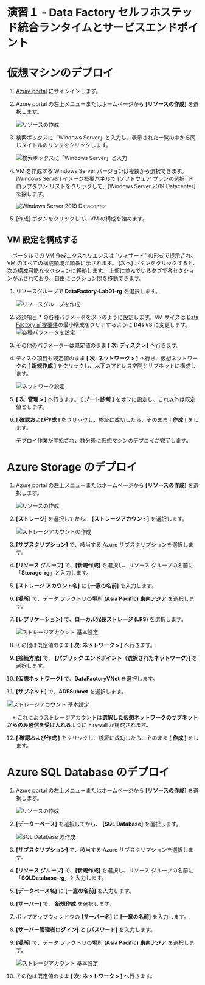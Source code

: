 # 演習１ - Data Factory セルフホステッド統合ランタイムとサービスエンドポイント

# 仮想マシンのデプロイ
1. [Azure portal](https://portal.azure.com)  にサインインします。
2. Azure portal の左上メニューまたはホームページから **\[リソースの作成]** を選択します。

   <img src="/images/hands-on-lab1-ADF-001.png" title="リソースの作成">
3. 検索ボックスに「Windows Server」と入力し、表示された一覧の中から同じタイトルのリンクをクリックします。  

   <img src="/images/hands-on-lab1-VM-001.png" title="検索ボックスに「Windows Server」と入力">
4. VM を作成する Windows Server バージョンは複数から選択できます。 \[Windows Server] イメージ概要パネルで \[ソフトウェア プランの選択] ドロップダウン リストをクリックして、\[Windows Server 2019 Datacenter] を探します。  

   <img src="/images/hands-on-lab1-VM-002.png" title="Windows Server 2019 Datacenter">
5. \[作成] ボタンをクリックして、VM の構成を始めます。

## VM 設定を構成する
 
　ポータルでの VM 作成エクスペリエンスは "ウィザード" の形式で提示され、VM のすべての構成領域が順番に示されます。 [次へ] ボタンをクリックすると、次の構成可能なセクションに移動します。 上部に並んでいるタブで各セクションが示されており、自由にセクション間を移動できます。

1. リソースグループで **DataFactory-Lab01-rg** を選択します。  

   <img src="/images/hands-on-lab1-VM-003.png" title="リソースグループを作成">
2. 必須項目 **\*** の各種パラメータを以下のように設定します。VM サイズは [Data Factory 前提要件](https://docs.microsoft.com/ja-jp/azure/data-factory/create-self-hosted-integration-runtime#prerequisites)の最小構成をクリアするように **D4s v3** に変更します。  
   <img src="/images/hands-on-lab1-VM-004.png" title="各種パラメータを設定">
3. その他のパラメーターは既定値のまま **\[ 次: ディスク > ]** へ行きます。 
4. ディスク項目も既定値のまま **\[ 次: ネットワーク > ]** へ行き、仮想ネットワークの **\[ 新規作成 ]** をクリックし、以下のアドレス空間とサブネットに構成します。

   <img src="/images/hands-on-lab1-VM-005.png" title="ネットワーク設定">
   
5. **\[ 次: 管理 > ]** へ行きます。 **\[ ブート診断 ]** をオフに設定し、これ以外は既定値とします。
 
6. **\[ 確認および作成 ]** をクリックし、検証に成功したら、そのまま **\[ 作成 ]** をします。

   デプロイ作業が開始され、数分後に仮想マシンのデプロイが完了します。

# Azure Storage のデプロイ
1. Azure portal の左上メニューまたはホームページから **\[リソースの作成]** を選択します。

   <img src="/images/hands-on-lab1-ADF-001.png" title="リソースの作成">
2. **\[ストレージ]** を選択してから、 **\[ストレージアカウント]** を選択します。

   <img src="/images/hands-on-lab1-Storage-001.png" title="ストレージアカウントの作成">
3. **\[サブスクリプション]** で、該当する Azure サブスクリプションを選択します。

4. **\[リソース グループ]** で、**\[新規作成]** を選択し、リソース グループの名前に「**Storage-rg**」と入力します。

5. **\[ストレージ アカウント名]** に **\[一意の名前]** を入力します。

6. **\[場所]** で、データ ファクトリの場所 **(Asia Pacific) 東南アジア** を選択します。

7. **\[レプリケーション]** で、**ローカル冗長ストレージ (LRS)** を選択します。

   <img src="/images/hands-on-lab1-Storage-002.png" title="ストレージアカウント 基本設定">
   
8. その他は既定値のまま **\[ 次: ネットワーク > ]** へ行きます。

9. **\[接続方法]** で、 **\[パブリック エンドポイント（選択されたネットワーク）]** を選択します。

10. **\[仮想ネットワーク]** で、**DataFactoryVNet** を選択します。

11. **\[サブネット]** で、**ADFSubnet** を選択します。

   <img src="/images/hands-on-lab1-Storage-003.png" title="ストレージアカウント 基本設定">

　※ これによりストレージアカウントは**選択した仮想ネットワークのサブネットからのみ通信を受け入れる**ように Firewall が構成されます。
 
12. **\[ 確認および作成 ]** をクリックし、検証に成功したら、そのまま **\[ 作成 ]** をします。

# Azure SQL Database のデプロイ
1. Azure portal の左上メニューまたはホームページから **\[リソースの作成]** を選択します。

   <img src="/images/hands-on-lab1-ADF-001.png" title="リソースの作成">
2. **\[データーベース]** を選択してから、 **\[SQL Database]** を選択します。

   <img src="/images/hands-on-lab1-SQLDatabase-001.png" title="SQL Database の作成">
3. **\[サブスクリプション]** で、該当する Azure サブスクリプションを選択します。

4. **\[リソース グループ]** で、**\[新規作成]** を選択し、リソース グループの名前に「**SQLDatabase-rg**」と入力します。

5. **\[データベース名]** に **\[一意の名前]** を入力します。

6. **\[サーバー]** で、 **新規作成** を選択します。

7. ポップアップウィンドウの **\[サーバー名]** に **\[一意の名前]** を入力します。

8. **\[サーバー管理者ログイン]** と **\[パスワード]** を入力します。

9. **\[場所]** で、データ ファクトリの場所 **(Asia Pacific) 東南アジア** を選択します。

   <img src="/images/hands-on-lab1-SQLDatabase-002.png" title="ストレージアカウント 基本設定"> 
10. その他は既定値のまま **\[ 次: ネットワーク > ]** へ行きます。
